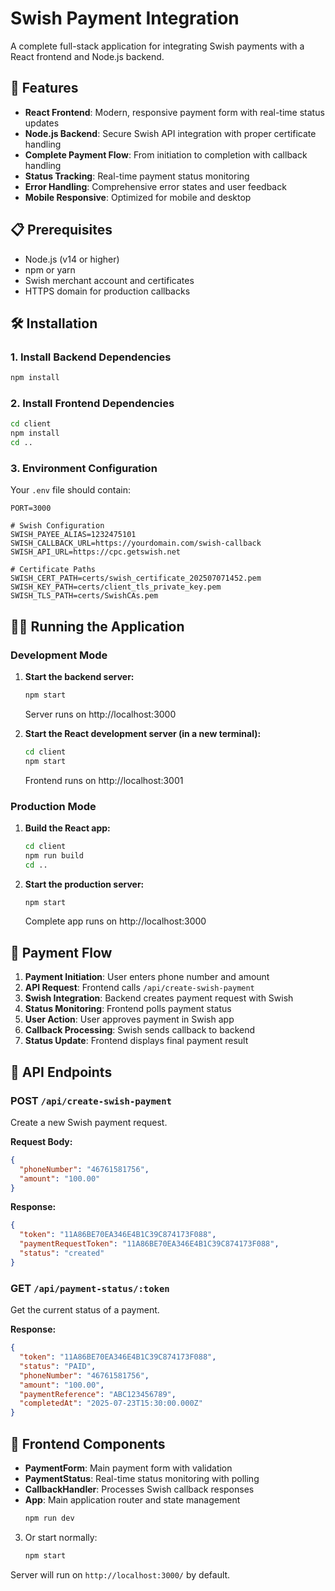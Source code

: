 # Swish Payment Integration

A complete full-stack application for integrating Swish payments with a React frontend and Node.js backend.

## 🚀 Features

- **React Frontend**: Modern, responsive payment form with real-time status updates
- **Node.js Backend**: Secure Swish API integration with proper certificate handling
- **Complete Payment Flow**: From initiation to completion with callback handling
- **Status Tracking**: Real-time payment status monitoring
- **Error Handling**: Comprehensive error states and user feedback
- **Mobile Responsive**: Optimized for mobile and desktop

## 📋 Prerequisites

- Node.js (v14 or higher)
- npm or yarn
- Swish merchant account and certificates
- HTTPS domain for production callbacks

## 🛠️ Installation

### 1. Install Backend Dependencies

```bash
npm install
```

### 2. Install Frontend Dependencies

```bash
cd client
npm install
cd ..
```

### 3. Environment Configuration

Your `.env` file should contain:

```env
PORT=3000

# Swish Configuration
SWISH_PAYEE_ALIAS=1232475101
SWISH_CALLBACK_URL=https://yourdomain.com/swish-callback
SWISH_API_URL=https://cpc.getswish.net

# Certificate Paths
SWISH_CERT_PATH=certs/swish_certificate_202507071452.pem
SWISH_KEY_PATH=certs/client_tls_private_key.pem
SWISH_TLS_PATH=certs/SwishCAs.pem
```

## 🏃‍♂️ Running the Application

### Development Mode

1. **Start the backend server:**

   ```bash
   npm start
   ```

   Server runs on http://localhost:3000

2. **Start the React development server (in a new terminal):**
   ```bash
   cd client
   npm start
   ```
   Frontend runs on http://localhost:3001

### Production Mode

1. **Build the React app:**

   ```bash
   cd client
   npm run build
   cd ..
   ```

2. **Start the production server:**
   ```bash
   npm start
   ```
   Complete app runs on http://localhost:3000

## 🔄 Payment Flow

1. **Payment Initiation**: User enters phone number and amount
2. **API Request**: Frontend calls `/api/create-swish-payment`
3. **Swish Integration**: Backend creates payment request with Swish
4. **Status Monitoring**: Frontend polls payment status
5. **User Action**: User approves payment in Swish app
6. **Callback Processing**: Swish sends callback to backend
7. **Status Update**: Frontend displays final payment result

## 📱 API Endpoints

### POST `/api/create-swish-payment`

Create a new Swish payment request.

**Request Body:**

```json
{
  "phoneNumber": "46761581756",
  "amount": "100.00"
}
```

**Response:**

```json
{
  "token": "11A86BE70EA346E4B1C39C874173F088",
  "paymentRequestToken": "11A86BE70EA346E4B1C39C874173F088",
  "status": "created"
}
```

### GET `/api/payment-status/:token`

Get the current status of a payment.

**Response:**

```json
{
  "token": "11A86BE70EA346E4B1C39C874173F088",
  "status": "PAID",
  "phoneNumber": "46761581756",
  "amount": "100.00",
  "paymentReference": "ABC123456789",
  "completedAt": "2025-07-23T15:30:00.000Z"
}
```

## 🎨 Frontend Components

- **PaymentForm**: Main payment form with validation
- **PaymentStatus**: Real-time status monitoring with polling
- **CallbackHandler**: Processes Swish callback responses
- **App**: Main application router and state management
  ```bash
  npm run dev
  ```

3. Or start normally:
   ```bash
   npm start
   ```

Server will run on `http://localhost:3000/` by default.
